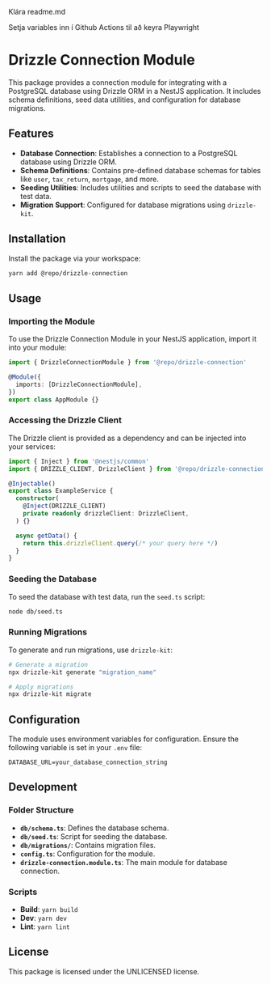 Klára readme.md

Setja variables inn í Github Actions til að keyra Playwright

# Drizzle Connection Module

This package provides a connection module for integrating with a PostgreSQL database using Drizzle ORM in a NestJS application. It includes schema definitions, seed data utilities, and configuration for database migrations.

## Features

- **Database Connection**: Establishes a connection to a PostgreSQL database using Drizzle ORM.
- **Schema Definitions**: Contains pre-defined database schemas for tables like `user`, `tax_return`, `mortgage`, and more.
- **Seeding Utilities**: Includes utilities and scripts to seed the database with test data.
- **Migration Support**: Configured for database migrations using `drizzle-kit`.

## Installation

Install the package via your workspace:

```bash
yarn add @repo/drizzle-connection
```

## Usage

### Importing the Module

To use the Drizzle Connection Module in your NestJS application, import it into your module:

```ts
import { DrizzleConnectionModule } from '@repo/drizzle-connection'

@Module({
  imports: [DrizzleConnectionModule],
})
export class AppModule {}
```

### Accessing the Drizzle Client

The Drizzle client is provided as a dependency and can be injected into your services:

```ts
import { Inject } from '@nestjs/common'
import { DRIZZLE_CLIENT, DrizzleClient } from '@repo/drizzle-connection'

@Injectable()
export class ExampleService {
  constructor(
    @Inject(DRIZZLE_CLIENT)
    private readonly drizzleClient: DrizzleClient,
  ) {}

  async getData() {
    return this.drizzleClient.query(/* your query here */)
  }
}
```

### Seeding the Database

To seed the database with test data, run the `seed.ts` script:

```bash
node db/seed.ts
```

### Running Migrations

To generate and run migrations, use `drizzle-kit`:

```bash
# Generate a migration
npx drizzle-kit generate "migration_name"

# Apply migrations
npx drizzle-kit migrate
```

## Configuration

The module uses environment variables for configuration. Ensure the following variable is set in your `.env` file:

```env
DATABASE_URL=your_database_connection_string
```

## Development

### Folder Structure

- **`db/schema.ts`**: Defines the database schema.
- **`db/seed.ts`**: Script for seeding the database.
- **`db/migrations/`**: Contains migration files.
- **`config.ts`**: Configuration for the module.
- **`drizzle-connection.module.ts`**: The main module for database connection.

### Scripts

- **Build**: `yarn build`
- **Dev**: `yarn dev`
- **Lint**: `yarn lint`

## License

This package is licensed under the UNLICENSED license.
